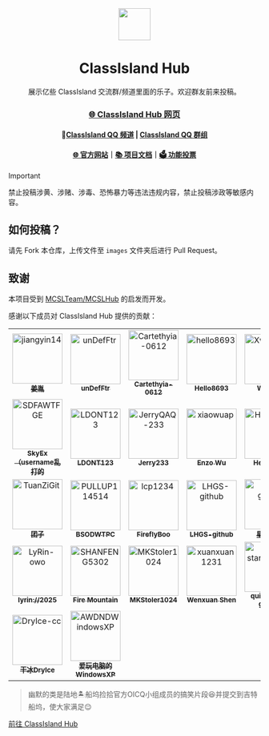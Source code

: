 <!-- # ClassIsland-Hub
###### 展示亿些 ClassIsland 交流群/频道里面的乐子。欢迎群友前来投稿 -->

<div align="center">

<image src="http://m.qpic.cn/psc?/V51UyG6T2hLdbN0oEgHl3fEkH73KqJt7/TmEUgtj9EK6.7V8ajmQrEEsEylM*52lTktZHLze*PTbMCd2wg4o5kkEyKNVsVL9UM5xK4GLClF.TOL*ty*FnqAuxBQmobbAoJ.gYMo62EQY!/mnull&bo=wADAAAAAAAADByI!&rf=photolist&t=5" height="64"/>

# ClassIsland Hub

展示亿些 ClassIsland 交流群/频道里面的乐子。欢迎群友前来投稿。

### [🌐 ClassIsland Hub 网页](https://hub.classisland.tech/)

#### 💬[Classlsland QQ 频道](https://pd.qq.com/s/grr6qwqwj) | [Classlsland QQ 群组](https://qm.qq.com/q/4NsDQKiAuQ)

#### [🌐 官方网站](https://classisland.tech/)｜[📚 项目文档](https://docs.classisland.tech)｜[🗳 功能投票](https://github.com/ClassIsland/voting/discussions?discussions_q=is%3Aopen+sort%3Atop)

</div>

> [!Important]
>禁止投稿涉黄、涉赌、涉毒、恐怖暴力等违法违规内容，禁止投稿涉政等敏感内容。

## 如何投稿？

请先 Fork 本仓库，上传文件至 `images` 文件夹后进行 Pull Request。

## 致谢

本项目受到 [MCSLTeam/MCSLHub](https://github.com/MCSLTeam/MCSLHub) 的启发而开发。

感谢以下成员对 ClassIsland Hub 提供的贡献：

<!-- readme: contributors -start -->
<table>
	<tbody>
		<tr>
            <td align="center">
                <a href="https://github.com/jiangyin14">
                    <img src="https://avatars.githubusercontent.com/u/106649516?v=4" width="100;" alt="jiangyin14"/>
                    <br />
                    <sub><b>姜胤</b></sub>
                </a>
            </td>
            <td align="center">
                <a href="https://github.com/unDefFtr">
                    <img src="https://avatars.githubusercontent.com/u/83688818?v=4" width="100;" alt="unDefFtr"/>
                    <br />
                    <sub><b>unDefFtr</b></sub>
                </a>
            </td>
            <td align="center">
                <a href="https://github.com/Cartethyia-0612">
                    <img src="https://avatars.githubusercontent.com/u/209760655?v=4" width="100;" alt="Cartethyia-0612"/>
                    <br />
                    <sub><b>Cartethyia-0612</b></sub>
                </a>
            </td>
            <td align="center">
                <a href="https://github.com/hello8693">
                    <img src="https://avatars.githubusercontent.com/u/88492699?v=4" width="100;" alt="hello8693"/>
                    <br />
                    <sub><b>Hello8693</b></sub>
                </a>
            </td>
            <td align="center">
                <a href="https://github.com/Xwei1645">
                    <img src="https://avatars.githubusercontent.com/u/68677053?v=4" width="100;" alt="Xwei1645"/>
                    <br />
                    <sub><b>Wei Wu</b></sub>
                </a>
            </td>
            <td align="center">
                <a href="https://github.com/littlekan233">
                    <img src="https://avatars.githubusercontent.com/u/75866787?v=4" width="100;" alt="littlekan233"/>
                    <br />
                    <sub><b>小阚LittleKan</b></sub>
                </a>
            </td>
		</tr>
		<tr>
            <td align="center">
                <a href="https://github.com/SDFAWTFGE">
                    <img src="https://avatars.githubusercontent.com/u/116573936?v=4" width="100;" alt="SDFAWTFGE"/>
                    <br />
                    <sub><b>SkyEx（username乱打的</b></sub>
                </a>
            </td>
            <td align="center">
                <a href="https://github.com/LDONT123">
                    <img src="https://avatars.githubusercontent.com/u/138552496?v=4" width="100;" alt="LDONT123"/>
                    <br />
                    <sub><b>LDONT123</b></sub>
                </a>
            </td>
            <td align="center">
                <a href="https://github.com/JerryQAQ-233">
                    <img src="https://avatars.githubusercontent.com/u/117577244?v=4" width="100;" alt="JerryQAQ-233"/>
                    <br />
                    <sub><b>Jerry233</b></sub>
                </a>
            </td>
            <td align="center">
                <a href="https://github.com/xiaowuap">
                    <img src="https://avatars.githubusercontent.com/u/44547885?v=4" width="100;" alt="xiaowuap"/>
                    <br />
                    <sub><b>Enzo Wu</b></sub>
                </a>
            </td>
            <td align="center">
                <a href="https://github.com/HelloWRC">
                    <img src="https://avatars.githubusercontent.com/u/55006226?v=4" width="100;" alt="HelloWRC"/>
                    <br />
                    <sub><b>HelloWRC</b></sub>
                </a>
            </td>
            <td align="center">
                <a href="https://github.com/3234374354">
                    <img src="https://avatars.githubusercontent.com/u/112679489?v=4" width="100;" alt="3234374354"/>
                    <br />
                    <sub><b>hexianglong</b></sub>
                </a>
            </td>
		</tr>
		<tr>
            <td align="center">
                <a href="https://github.com/TuanZiGit">
                    <img src="https://avatars.githubusercontent.com/u/46892455?v=4" width="100;" alt="TuanZiGit"/>
                    <br />
                    <sub><b>团子</b></sub>
                </a>
            </td>
            <td align="center">
                <a href="https://github.com/PULLUP114514">
                    <img src="https://avatars.githubusercontent.com/u/174981713?v=4" width="100;" alt="PULLUP114514"/>
                    <br />
                    <sub><b>BSODWTPC</b></sub>
                </a>
            </td>
            <td align="center">
                <a href="https://github.com/lcp1234">
                    <img src="https://avatars.githubusercontent.com/u/72485810?v=4" width="100;" alt="lcp1234"/>
                    <br />
                    <sub><b>FireflyBoo</b></sub>
                </a>
            </td>
            <td align="center">
                <a href="https://github.com/LHGS-github">
                    <img src="https://avatars.githubusercontent.com/u/92249708?v=4" width="100;" alt="LHGS-github"/>
                    <br />
                    <sub><b>LHGS-github</b></sub>
                </a>
            </td>
            <td align="center">
                <a href="https://github.com/tsxc-github">
                    <img src="https://avatars.githubusercontent.com/u/94750616?v=4" width="100;" alt="tsxc-github"/>
                    <br />
                    <sub><b>星澜曦光</b></sub>
                </a>
            </td>
            <td align="center">
                <a href="https://github.com/LiuYan-xwx">
                    <img src="https://avatars.githubusercontent.com/u/66517348?v=4" width="100;" alt="LiuYan-xwx"/>
                    <br />
                    <sub><b>流焰xwx</b></sub>
                </a>
            </td>
		</tr>
		<tr>
            <td align="center">
                <a href="https://github.com/LyRin-owo">
                    <img src="https://avatars.githubusercontent.com/u/141834038?v=4" width="100;" alt="LyRin-owo"/>
                    <br />
                    <sub><b>lyrin://2025</b></sub>
                </a>
            </td>
            <td align="center">
                <a href="https://github.com/SHANFENG5302">
                    <img src="https://avatars.githubusercontent.com/u/143256405?v=4" width="100;" alt="SHANFENG5302"/>
                    <br />
                    <sub><b>Fire Mountain</b></sub>
                </a>
            </td>
            <td align="center">
                <a href="https://github.com/MKStoler1024">
                    <img src="https://avatars.githubusercontent.com/u/158786854?v=4" width="100;" alt="MKStoler1024"/>
                    <br />
                    <sub><b>MKStoler1024</b></sub>
                </a>
            </td>
            <td align="center">
                <a href="https://github.com/xuanxuan1231">
                    <img src="https://avatars.githubusercontent.com/u/106209242?v=4" width="100;" alt="xuanxuan1231"/>
                    <br />
                    <sub><b>Wenxuan Shen</b></sub>
                </a>
            </td>
            <td align="center">
                <a href="https://github.com/quiet-star-gazing">
                    <img src="https://avatars.githubusercontent.com/u/109467643?v=4" width="100;" alt="quiet-star-gazing"/>
                    <br />
                    <sub><b>quiet-star-gazing</b></sub>
                </a>
            </td>
            <td align="center">
                <a href="https://github.com/wjj-8283">
                    <img src="https://avatars.githubusercontent.com/u/82750345?v=4" width="100;" alt="wjj-8283"/>
                    <br />
                    <sub><b>wjj</b></sub>
                </a>
            </td>
		</tr>
		<tr>
            <td align="center">
                <a href="https://github.com/DryIce-cc">
                    <img src="https://avatars.githubusercontent.com/u/165131008?v=4" width="100;" alt="DryIce-cc"/>
                    <br />
                    <sub><b>干冰DryIce</b></sub>
                </a>
            </td>
            <td align="center">
                <a href="https://github.com/AWDNDWindowsXP">
                    <img src="https://avatars.githubusercontent.com/u/132193112?v=4" width="100;" alt="AWDNDWindowsXP"/>
                    <br />
                    <sub><b>爱玩电脑的WindowsXP</b></sub>
                </a>
            </td>
		</tr>
	<tbody>
</table>
<!-- readme: contributors -end -->




>幽默的类是陆地🏝️船坞捡拾官方OICQ小组成员的搞笑片段😆并提交到吉特船坞，使大家满足😌
>
[前往 ClassIsland Hub](https://hub.classisland.tech/)
